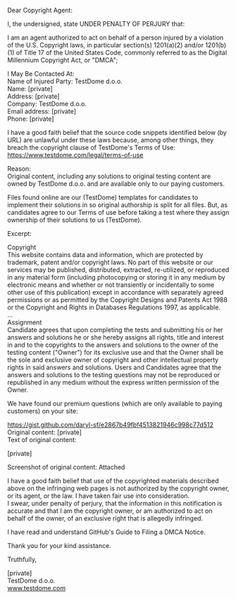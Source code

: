 Dear Copyright Agent:

I, the undersigned, state UNDER PENALTY OF PERJURY that:

I am an agent authorized to act on behalf of a person injured by a violation of the U.S. Copyright laws, in particular section(s) 1201(a)(2) and/or 1201(b)(1) of Title 17 of the United States Code, commonly referred to as the Digital Millennium Copyright Act, or "DMCA";

I May Be Contacted At:  
Name of Injured Party: TestDome d.o.o.  
Name: [private]  
Address: [private]  
Company: TestDome d.o.o.  
Email address: [private]  
Phone: [private]  

I have a good faith belief that the source code snippets identified below (by URL) are unlawful under these laws because, among other things, they breach the copyright clause of TestDome's Terms of Use:
https://www.testdome.com/legal/terms-of-use

Reason:  
Original content, including any solutions to original testing content are owned by TestDome d.o.o. and are available only to our paying customers.

Files found online are our (TestDome) templates for candidates to implement their solutions in so original authorship is split for all files. But, as candidates agree to our Terms of use before taking a test where they assign ownership of their solutions to us (TestDome).

Excerpt:

Copyright  
This website contains data and information, which are protected by trademark, patent and/or copyright laws. No part of this website or our services may be published, distributed, extracted, re-utilized, or reproduced in any material form (including photocopying or storing it in any medium by electronic means and whether or not transiently or incidentally to some other use of this publication) except in accordance with separately agreed permissions or as permitted by the Copyright Designs and Patents Act 1988 or the Copyright and Rights in Databases Regulations 1997, as applicable.  
...  
Assignment  
Candidate agrees that upon completing the tests and submitting his or her answers and solutions he or she hereby assigns all rights, title and interest in and to the copyrights to the answers and solutions to the owner of the testing content ("Owner") for its exclusive use and that the Owner shall be the sole and exclusive owner of copyright and other intellectual property rights in said answers and solutions. Users and Candidates agree that the answers and solutions to the testing questions may not be reproduced or republished in any medium without the express written permission of the Owner.

We have found our premium questions (which are only available to paying customers) on your site:

https://gist.github.com/daryl-sf/e2867b49fbf4513821946c998c77d512  
Original content: [private]  
Text of original content:

[private]

Screenshot of original content: Attached

I have a good faith belief that use of the copyrighted materials described above on the infringing web pages is not authorized by the copyright owner, or its agent, or the law. I have taken fair use into consideration.  
I swear, under penalty of perjury, that the information in this notification is accurate and that I am the copyright owner, or am authorized to act on behalf of the owner, of an exclusive right that is allegedly infringed.

I have read and understand GitHub's Guide to Filing a DMCA Notice.

Thank you for your kind assistance.

Truthfully,

[private]  
TestDome d.o.o.  
www.testdome.com

